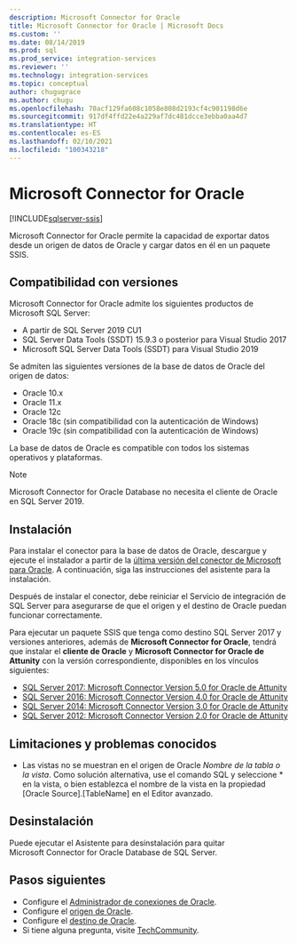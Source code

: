 ```yaml
---
description: Microsoft Connector for Oracle
title: Microsoft Connector for Oracle | Microsoft Docs
ms.custom: ''
ms.date: 08/14/2019
ms.prod: sql
ms.prod_service: integration-services
ms.reviewer: ''
ms.technology: integration-services
ms.topic: conceptual
author: chugugrace
ms.author: chugu
ms.openlocfilehash: 70acf129fa608c1058e808d2193cf4c901198d6e
ms.sourcegitcommit: 917df4ffd22e4a229af7dc481dcce3ebba0aa4d7
ms.translationtype: HT
ms.contentlocale: es-ES
ms.lasthandoff: 02/10/2021
ms.locfileid: "100343218"
---
```

# <a name="microsoft-connector-for-oracle"></a>Microsoft Connector for Oracle

[!INCLUDE[sqlserver-ssis](../../includes/applies-to-version/sqlserver-ssis.md)]

Microsoft Connector for Oracle permite la capacidad de exportar datos desde un origen de datos de Oracle y cargar datos en él en un paquete SSIS.

## <a name="version-support"></a>Compatibilidad con versiones

Microsoft Connector for Oracle admite los siguientes productos de Microsoft SQL Server:

- A partir de SQL Server 2019 CU1
- SQL Server Data Tools (SSDT) 15.9.3 o posterior para Visual Studio 2017
- Microsoft SQL Server Data Tools (SSDT) para Visual Studio 2019

Se admiten las siguientes versiones de la base de datos de Oracle del origen de datos:

- Oracle 10.x
- Oracle 11.x
- Oracle 12c
- Oracle 18c (sin compatibilidad con la autenticación de Windows)
- Oracle 19c (sin compatibilidad con la autenticación de Windows)

La base de datos de Oracle es compatible con todos los sistemas operativos y plataformas.
> [!NOTE]
>
> Microsoft Connector for Oracle Database no necesita el cliente de Oracle en SQL Server 2019.

## <a name="installation"></a>Instalación

Para instalar el conector para la base de datos de Oracle, descargue y ejecute el instalador a partir de la [última versión del conector de Microsoft para Oracle](https://www.microsoft.com/download/details.aspx?id=58228). A continuación, siga las instrucciones del asistente para la instalación.

Después de instalar el conector, debe reiniciar el Servicio de integración de SQL Server para asegurarse de que el origen y el destino de Oracle puedan funcionar correctamente.

Para ejecutar un paquete SSIS que tenga como destino SQL Server 2017 y versiones anteriores, además de **Microsoft Connector for Oracle**, tendrá que instalar el **cliente de Oracle** y **Microsoft Connector for Oracle de Attunity** con la versión correspondiente, disponibles en los vínculos siguientes:

- [SQL Server 2017: Microsoft Connector Version 5.0 for Oracle de Attunity](https://www.microsoft.com/download/details.aspx?id=55179)
- [SQL Server 2016: Microsoft Connector Version 4.0 for Oracle de Attunity](https://www.microsoft.com/download/details.aspx?id=52950)
- [SQL Server 2014: Microsoft Connector Version 3.0 for Oracle de Attunity](https://www.microsoft.com/download/details.aspx?id=44582)
- [SQL Server 2012: Microsoft Connector Version 2.0 for Oracle de Attunity](https://www.microsoft.com/download/details.aspx?id=29283)

## <a name="limitations-and-known-issues"></a>Limitaciones y problemas conocidos

- Las vistas no se muestran en el origen de Oracle *Nombre de la tabla o la vista*. Como solución alternativa, use el comando SQL y seleccione * en la vista, o bien establezca el nombre de la vista en la propiedad [Oracle Source].[TableName] en el Editor avanzado.

## <a name="uninstallation"></a>Desinstalación

Puede ejecutar el Asistente para desinstalación para quitar Microsoft Connector for Oracle Database de SQL Server.

## <a name="next-steps"></a>Pasos siguientes

- Configure el [Administrador de conexiones de Oracle](oracle-connection-manager.md).
- Configure el [origen de Oracle](oracle-source.md).
- Configure el [destino de Oracle](oracle-destination.md).
- Si tiene alguna pregunta, visite [TechCommunity](https://aka.ms/AA5u35j).
